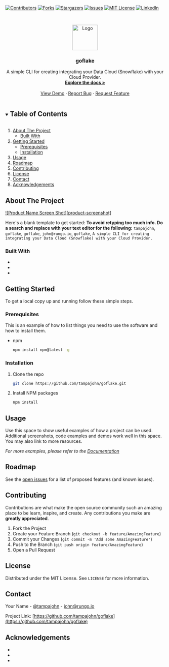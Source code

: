 <!--
*** Thanks for checking out the Best-README-Template. If you have a suggestion
*** that would make this better, please fork the repo and create a pull request
*** or simply open an issue with the tag "enhancement".
*** Thanks again! Now go create something AMAZING! :D
***
***
***
*** To avoid retyping too much info. Do a search and replace for the following:
*** tampajohn, goflake, tampajohn, john@rungo.io, goflake, A simple CLI for creating integrating your Data Cloud (Snowflake) with your Cloud Provider.
-->



<!-- PROJECT SHIELDS -->
<!--
*** I'm using markdown "reference style" links for readability.
*** Reference links are enclosed in brackets [ ] instead of parentheses ( ).
*** See the bottom of this document for the declaration of the reference variables
*** for contributors-url, forks-url, etc. This is an optional, concise syntax you may use.
*** https://www.markdownguide.org/basic-syntax/#reference-style-links
-->
[![Contributors][contributors-shield]][contributors-url]
[![Forks][forks-shield]][forks-url]
[![Stargazers][stars-shield]][stars-url]
[![Issues][issues-shield]][issues-url]
[![MIT License][license-shield]][license-url]
[![LinkedIn][linkedin-shield]][linkedin-url]



<!-- PROJECT LOGO -->
<br />
<p align="center">
  <a href="https://github.com/tampajohn/goflake">
    <img src="images/logo.png" alt="Logo" width="80" height="80">
  </a>

  <h3 align="center">goflake</h3>

  <p align="center">
    A simple CLI for creating integrating your Data Cloud (Snowflake) with your Cloud Provider.
    <br />
    <a href="https://github.com/tampajohn/goflake"><strong>Explore the docs »</strong></a>
    <br />
    <br />
    <a href="https://github.com/tampajohn/goflake">View Demo</a>
    ·
    <a href="https://github.com/tampajohn/goflake/issues">Report Bug</a>
    ·
    <a href="https://github.com/tampajohn/goflake/issues">Request Feature</a>
  </p>
</p>



<!-- TABLE OF CONTENTS -->
<details open="open">
  <summary><h2 style="display: inline-block">Table of Contents</h2></summary>
  <ol>
    <li>
      <a href="#about-the-project">About The Project</a>
      <ul>
        <li><a href="#built-with">Built With</a></li>
      </ul>
    </li>
    <li>
      <a href="#getting-started">Getting Started</a>
      <ul>
        <li><a href="#prerequisites">Prerequisites</a></li>
        <li><a href="#installation">Installation</a></li>
      </ul>
    </li>
    <li><a href="#usage">Usage</a></li>
    <li><a href="#roadmap">Roadmap</a></li>
    <li><a href="#contributing">Contributing</a></li>
    <li><a href="#license">License</a></li>
    <li><a href="#contact">Contact</a></li>
    <li><a href="#acknowledgements">Acknowledgements</a></li>
  </ol>
</details>



<!-- ABOUT THE PROJECT -->
## About The Project

[![Product Name Screen Shot][product-screenshot]](https://example.com)

Here's a blank template to get started:
**To avoid retyping too much info. Do a search and replace with your text editor for the following:**
`tampajohn`, `goflake`, `goflake`, `john@rungo.io`, `goflake`, `A simple CLI for creating integrating your Data Cloud (Snowflake) with your Cloud Provider.`


### Built With

* []()
* []()
* []()



<!-- GETTING STARTED -->
## Getting Started

To get a local copy up and running follow these simple steps.

### Prerequisites

This is an example of how to list things you need to use the software and how to install them.
* npm
  ```sh
  npm install npm@latest -g
  ```

### Installation

1. Clone the repo
   ```sh
   git clone https://github.com/tampajohn/goflake.git
   ```
2. Install NPM packages
   ```sh
   npm install
   ```



<!-- USAGE EXAMPLES -->
## Usage

Use this space to show useful examples of how a project can be used. Additional screenshots, code examples and demos work well in this space. You may also link to more resources.

_For more examples, please refer to the [Documentation](https://example.com)_



<!-- ROADMAP -->
## Roadmap

See the [open issues](https://github.com/tampajohn/goflake/issues) for a list of proposed features (and known issues).



<!-- CONTRIBUTING -->
## Contributing

Contributions are what make the open source community such an amazing place to be learn, inspire, and create. Any contributions you make are **greatly appreciated**.

1. Fork the Project
2. Create your Feature Branch (`git checkout -b feature/AmazingFeature`)
3. Commit your Changes (`git commit -m 'Add some AmazingFeature'`)
4. Push to the Branch (`git push origin feature/AmazingFeature`)
5. Open a Pull Request



<!-- LICENSE -->
## License

Distributed under the MIT License. See `LICENSE` for more information.



<!-- CONTACT -->
## Contact

Your Name - [@tampajohn](https://twitter.com/tampajohn) - john@rungo.io

Project Link: [https://github.com/tampajohn/goflake](https://github.com/tampajohn/goflake)



<!-- ACKNOWLEDGEMENTS -->
## Acknowledgements

* []()
* []()
* []()





<!-- MARKDOWN LINKS & IMAGES -->
<!-- https://www.markdownguide.org/basic-syntax/#reference-style-links -->
[contributors-shield]: https://img.shields.io/github/contributors/tampajohn/goflake.svg?style=for-the-badge
[contributors-url]: https://github.com/tampajohn/repo/graphs/contributors
[forks-shield]: https://img.shields.io/github/forks/tampajohn/goflake.svg?style=for-the-badge
[forks-url]: https://github.com/tampajohn/repo/network/members
[stars-shield]: https://img.shields.io/github/stars/tampajohn/goflake.svg?style=for-the-badge
[stars-url]: https://github.com/tampajohn/repo/stargazers
[issues-shield]: https://img.shields.io/github/issues/tampajohn/goflake.svg?style=for-the-badge
[issues-url]: https://github.com/tampajohn/repo/issues
[license-shield]: https://img.shields.io/github/license/tampajohn/goflake.svg?style=for-the-badge
[license-url]: https://github.com/tampajohn/repo/blob/master/LICENSE.txt
[linkedin-shield]: https://img.shields.io/badge/-LinkedIn-black.svg?style=for-the-badge&logo=linkedin&colorB=555
[linkedin-url]: https://linkedin.com/in/tampajohn